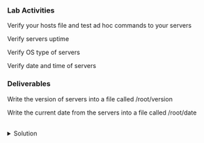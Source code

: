 ### Lab Activities
Verify your hosts file and test ad hoc commands to your servers

Verify servers uptime

Verify OS type of servers

Verify date and time of servers

### Deliverables
Write the version of servers into a file called /root/version

Write the current date from the servers into a file called /root/date

<br>
<details>
<summary>Solution</summary>

```plain
cat /root/hosts
```{{exec}}

Check server uptime
```plain
ansible servers -i /root/hosts -m shell -a 'uptime'
```{{exec}}

Setup module gives so much information you can use during playbook execution.
```plain
ansible servers -i /root/hosts -m setup
```{{exec}}

Cut that output down a bit so you can just check the host distribution information
```plain
ansible servers -i /root/hosts -m setup -a 'filter=ansible_distribution'
```{{exec}}

Send this output to the required file
```plain
ansible servers -i /root/hosts -m setup -a 'filter=ansible_distribution' > /root/version
```{{exec}}

Cut that output down a bit so you can just check the host time information
```plain
ansible servers -i /root/hosts -m setup -a 'filter=ansible_date_time'
```{{exec}}

Send this output to the required file

Cut that output down a bit so you can just check the host information
```plain
ansible servers -i /root/hosts -m setup -a 'filter=ansible_date_time' > /root/date
```{{exec}}

</details>